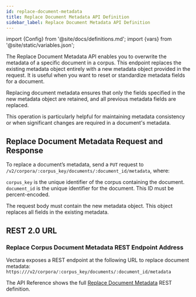 ```yaml
---
id: replace-document-metadata
title: Replace Document Metadata API Definition
sidebar_label: Replace Document Metadata API Definition
---
```


import {Config} from '@site/docs/definitions.md';
import {vars} from '@site/static/variables.json';

The Replace Document Metadata API enables you to overwrite the metadata of a 
specific document in a corpus. This endpoint replaces the existing metadata 
object entirely with a new metadata object provided in the request. It is 
useful when you want to reset or standardize metadata fields for a document.

Replacing document metadata ensures that only the fields specified in the new 
metadata object are retained, and all previous metadata fields are replaced.

This operation is particularly helpful for maintaining metadata consistency or 
when significant changes are required in a document's metadata.

## Replace Document Metadata Request and Response

To replace a document’s metadata, send a `PUT` request to 
`/v2/corpora/:corpus_key/documents/:document_id/metadata`, where:

`corpus_key` is the unique identifier of the corpus containing the document.
`document_id` is the unique identifier for the document. This ID must be percent-encoded.

The request body must contain the new metadata object. This object replaces 
all fields in the existing metadata.

## REST 2.0 URL

### Replace Corpus Document Metadata REST Endpoint Address

Vectara exposes a REST endpoint at the following URL to replace document 
metadata:
<code>https://<Config v="domains.rest.admin"/>/v2/corpora/:corpus_key/documents/:document_id/metadata</code>

The API Reference shows the full [Replace Document Metadata](/docs/rest-api/replace-corpus-document-metadata) REST definition.
